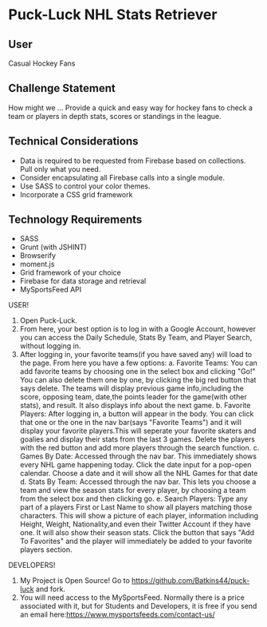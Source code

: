 # Puck-Luck NHL Stats Retriever

## User
Casual Hockey Fans

## Challenge Statement
How might we … 
Provide a quick and easy way for hockey fans to check a team or players in depth stats, scores or standings in the league.






## Technical Considerations
* Data is required to be requested from Firebase based on collections. Pull only what you need.
* Consider encapsulating all Firebase calls into a single module.
* Use SASS to control your color themes.
* Incorporate a CSS grid framework

## Technology Requirements
* SASS 
* Grunt (with JSHINT) 
* Browserify
* moment.js
* Grid framework of your choice
* Firebase for data storage and retrieval
* MySportsFeed API


USER!
1. Open Puck-Luck.
2. From here, your best option is to log in with a Google Account, however you can access the Daily Schedule, Stats By Team, and Player Search, without logging in.
3. After logging in, your favorite teams(if you have saved any) will load to the page. From here you have a few options:
        a. Favorite Teams: You can add favorite teams by choosing one in the select box and clicking "Go!" You can also delete them one by one, by clicking the
        big red button that says delete. The teams will display previous game info,including the score, opposing team, date,the points leader for the game(with other stats), and result. It also displays info about the next game.
        b. Favorite Players: After logging in, a button will appear in the body. You can click that one or the one in the nav bar(says "Favorite Teams") and it will display your favorite players.This will seperate your favorite skaters and goalies and display their stats from the last 3 games. Delete the players with the red button and add more players through the search function. 
        c. Games By Date: Accessed through the nav bar. This immediately shows every NHL game happening today. Click the date input for a pop-open calendar. Choose a date and it will show all the NHL Games for that date
        d. Stats By Team: Accessed through the nav bar. This lets you choose a team and view the season stats for every player, by choosing a team from the select box and then clicking go.
        e. Search Players: Type any part of a players First or Last Name to show all players matching those characters. This will show a picture of each player, information including Height, Weight, Nationality,and even their Twitter Account if they have one. It will also show their season stats. Click the button that says "Add To Favorites" and the player will immediately be added to your favorite players section.




DEVELOPERS!
1. My Project is Open Source!  Go to https://github.com/Batkins44/puck-luck and fork.
2. You will need access to the MySportsFeed. Normally there is a price associated with it, but for Students and Developers, it is free if you send an email here:https://www.mysportsfeeds.com/contact-us/

